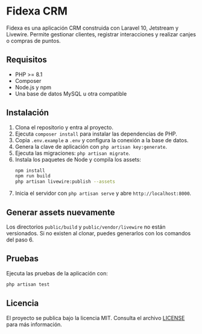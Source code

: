 # Fidexa CRM

Fidexa es una aplicación CRM construida con Laravel 10, Jetstream y Livewire. Permite gestionar clientes, registrar interacciones y realizar canjes o compras de puntos.

## Requisitos

- PHP >= 8.1
- Composer
- Node.js y npm
- Una base de datos MySQL u otra compatible

## Instalación

1. Clona el repositorio y entra al proyecto.
2. Ejecuta `composer install` para instalar las dependencias de PHP.
3. Copia `.env.example` a `.env` y configura la conexión a la base de datos.
4. Genera la clave de aplicación con `php artisan key:generate`.
5. Ejecuta las migraciones: `php artisan migrate`.
6. Instala los paquetes de Node y compila los assets:
   ```bash
   npm install
   npm run build
   php artisan livewire:publish --assets
   ```
7. Inicia el servidor con `php artisan serve` y abre `http://localhost:8000`.

## Generar assets nuevamente

Los directorios `public/build` y `public/vendor/livewire` no están versionados. Si no existen al clonar, puedes generarlos con los comandos del paso 6.

## Pruebas

Ejecuta las pruebas de la aplicación con:

```bash
php artisan test
```

## Licencia

El proyecto se publica bajo la licencia MIT. Consulta el archivo [LICENSE](LICENSE) para más información.
